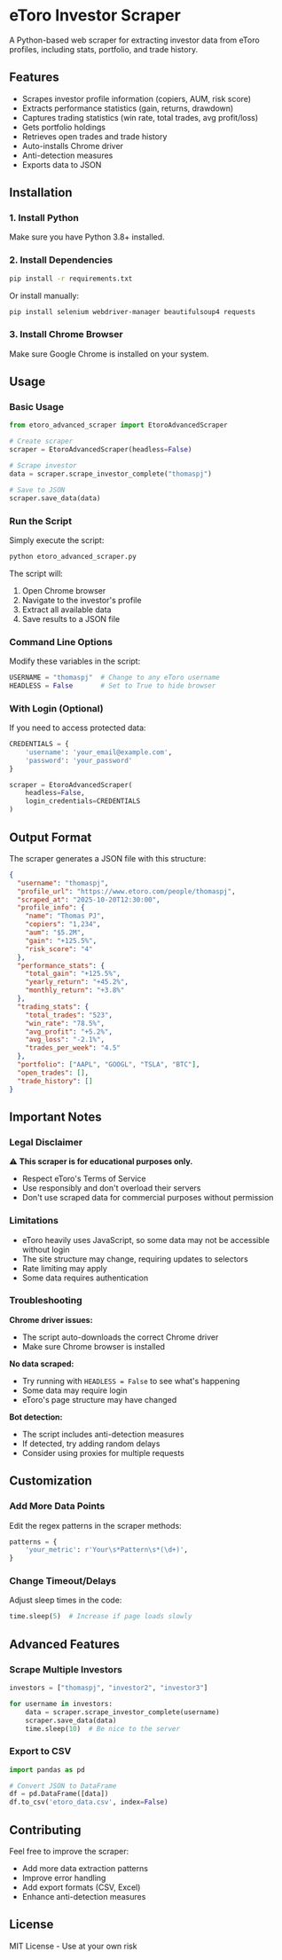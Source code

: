 # eToro Investor Scraper

A Python-based web scraper for extracting investor data from eToro profiles, including stats, portfolio, and trade history.

## Features

- Scrapes investor profile information (copiers, AUM, risk score)
- Extracts performance statistics (gain, returns, drawdown)
- Captures trading statistics (win rate, total trades, avg profit/loss)
- Gets portfolio holdings
- Retrieves open trades and trade history
- Auto-installs Chrome driver
- Anti-detection measures
- Exports data to JSON

## Installation

### 1. Install Python
Make sure you have Python 3.8+ installed.

### 2. Install Dependencies

```bash
pip install -r requirements.txt
```

Or install manually:
```bash
pip install selenium webdriver-manager beautifulsoup4 requests
```

### 3. Install Chrome Browser
Make sure Google Chrome is installed on your system.

## Usage

### Basic Usage

```python
from etoro_advanced_scraper import EtoroAdvancedScraper

# Create scraper
scraper = EtoroAdvancedScraper(headless=False)

# Scrape investor
data = scraper.scrape_investor_complete("thomaspj")

# Save to JSON
scraper.save_data(data)
```

### Run the Script

Simply execute the script:
```bash
python etoro_advanced_scraper.py
```

The script will:
1. Open Chrome browser
2. Navigate to the investor's profile
3. Extract all available data
4. Save results to a JSON file

### Command Line Options

Modify these variables in the script:

```python
USERNAME = "thomaspj"  # Change to any eToro username
HEADLESS = False       # Set to True to hide browser
```

### With Login (Optional)

If you need to access protected data:

```python
CREDENTIALS = {
    'username': 'your_email@example.com',
    'password': 'your_password'
}

scraper = EtoroAdvancedScraper(
    headless=False,
    login_credentials=CREDENTIALS
)
```

## Output Format

The scraper generates a JSON file with this structure:

```json
{
  "username": "thomaspj",
  "profile_url": "https://www.etoro.com/people/thomaspj",
  "scraped_at": "2025-10-20T12:30:00",
  "profile_info": {
    "name": "Thomas PJ",
    "copiers": "1,234",
    "aum": "$5.2M",
    "gain": "+125.5%",
    "risk_score": "4"
  },
  "performance_stats": {
    "total_gain": "+125.5%",
    "yearly_return": "+45.2%",
    "monthly_return": "+3.8%"
  },
  "trading_stats": {
    "total_trades": "523",
    "win_rate": "78.5%",
    "avg_profit": "+5.2%",
    "avg_loss": "-2.1%",
    "trades_per_week": "4.5"
  },
  "portfolio": ["AAPL", "GOOGL", "TSLA", "BTC"],
  "open_trades": [],
  "trade_history": []
}
```

## Important Notes

### Legal Disclaimer
⚠️ **This scraper is for educational purposes only.**
- Respect eToro's Terms of Service
- Use responsibly and don't overload their servers
- Don't use scraped data for commercial purposes without permission

### Limitations
- eToro heavily uses JavaScript, so some data may not be accessible without login
- The site structure may change, requiring updates to selectors
- Rate limiting may apply
- Some data requires authentication

### Troubleshooting

**Chrome driver issues:**
- The script auto-downloads the correct Chrome driver
- Make sure Chrome browser is installed

**No data scraped:**
- Try running with `HEADLESS = False` to see what's happening
- Some data may require login
- eToro's page structure may have changed

**Bot detection:**
- The script includes anti-detection measures
- If detected, try adding random delays
- Consider using proxies for multiple requests

## Customization

### Add More Data Points

Edit the regex patterns in the scraper methods:

```python
patterns = {
    'your_metric': r'Your\s*Pattern\s*(\d+)',
}
```

### Change Timeout/Delays

Adjust sleep times in the code:
```python
time.sleep(5)  # Increase if page loads slowly
```

## Advanced Features

### Scrape Multiple Investors

```python
investors = ["thomaspj", "investor2", "investor3"]

for username in investors:
    data = scraper.scrape_investor_complete(username)
    scraper.save_data(data)
    time.sleep(10)  # Be nice to the server
```

### Export to CSV

```python
import pandas as pd

# Convert JSON to DataFrame
df = pd.DataFrame([data])
df.to_csv('etoro_data.csv', index=False)
```

## Contributing

Feel free to improve the scraper:
- Add more data extraction patterns
- Improve error handling
- Add export formats (CSV, Excel)
- Enhance anti-detection measures

## License

MIT License - Use at your own risk

